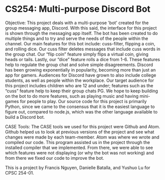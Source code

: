 # CS254: Multi-purpose Discord Bot
Objective: This project deals with a multi-purpose 'bot' created for the group messaging app, Discord. With this said, the interface for this project is shown through the messaging app itself. The bot has been created to do multiple things and to try and serve the needs of the people within the channel. Our main features for this bot include: cuss-filter, flipping a coin, and rolling dice. Our cuss filter deletes messages that include cuss words in the group chat. Our “flip coin” feature simply flips a virtual coin, giving heads or tails. Lastly, our “dice” feature rolls a dice from 1-6. These features help to regulate the group chat and solve simple disagreements. 
Discord has been growing exponentially in popularity, becoming more than just an app for gamers. Audiences for Discord have grown to also include college students, as well as people within the workplace. Our target audience for this project includes children who are 12 and under; features such as the “cuss” feature help to keep their group chats PG. We hope to keep building on the bot to do more features, such as playing music and having mini-games for people to play. Our source code for this project is primarily Python, since we came to the consensus that it is the easiest language to figure out, compared to node.js, which was the other language available to build a Discord bot.

CASE Tools: The CASE tools we used for this project were Github and Atom. Github helped us to look at previous versions of the project and see what changes were made by each team-member. Atom was where we wrote and compiled our code. This program assisted us in the project through the installed compiler that we implemented. From there, we were able to see which features were not displaying (or why the bot was not working) and from there we fixed our code to improve the bot.

This is a project by Francis Nguyen, Danielle Batalla, and Yushuo Lu for CPSC 254-01.

